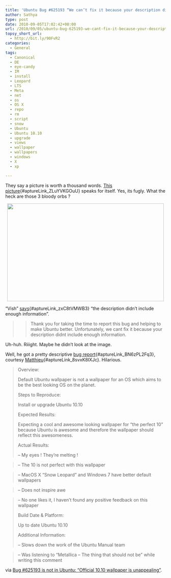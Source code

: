 ```yaml
---
title: 'Ubuntu Bug #625193 “We can’t fix it because your description didn’t include enough information”'
author: Sathya
type: post
date: 2010-09-05T17:02:42+00:00
url: /2010/09/05/ubuntu-bug-625193-we-cant-fix-it-because-your-description-didnt-include-enough-information/
topsy_short_url:
  - http://bit.ly/90FvR2
categories:
  - General
tags:
  - Canonical
  - DE
  - eye-candy
  - IM
  - install
  - Leopard
  - LTS
  - Meta
  - net
  - os
  - OS X
  - repo
  - rm
  - script
  - snow
  - Ubuntu
  - Ubuntu 10.10
  - upgrade
  - views
  - wallpaper
  - wallpapers
  - windows
  - X
  - xp

---
```

They say a picture is worth a thousand words. [This picture][1]{#aptureLink_ZLuYVKGOuU} speaks for itself. Yes, its fugly. What the heck are those 3 bloody orbs ?

<p style="text-align: center;">
  <a id="aptureLink_kJIGpOkXVo" style="margin-top: 0px; margin-right: auto; margin-bottom: 0px; margin-left: auto; text-align: center; display: block; padding-top: 0px; padding-right: 6px; padding-bottom: 0px; padding-left: 6px;" href="http://i.imgur.com/YCn7C.jpg"><img class="aligncenter" title="Ubuntu 10.10 Wallpaper ?" src="http://i.imgur.com/YCn7C.jpg" alt="" width="492" height="307" /></a>
</p>

<!--more-->

&#8220;Vish&#8221; [says][2]{#aptureLink_zxC8tVMWB3} &#8220;the description didn&#8217;t include enough information&#8221;.

> > Thank you for taking the time to report this bug and helping to make Ubuntu better. Unfortunately, we cant fix it because your description didnt include enough information.

Uh-huh. Riiight. Maybe he didn&#8217;t look at the image.

Well, he got a pretty descriptive [bug report][3]{#aptureLink_BN6zPL2Fq3}, courtesy [Matthieu][4]{#aptureLink_8svxK8IXJc}. Hilarious.

> Overview:
> 
> Default Ubuntu wallpaper is not a wallpaper for an OS which aims to be the best looking OS on the planet.
> 
> Steps to Reproduce:
> 
> Install or upgrade Ubuntu 10.10
> 
> Expected Results:
> 
> Expecting a cool and awesome looking wallpaper for &#8220;the perfect 10&#8221; because Ubuntu is awesome and therefore the wallpaper should reflect this awesomeness.
> 
> Actual Results:
> 
> &#8211; My eyes ! They&#8217;re melting !
  
> &#8211; The 10 is not perfect with this wallpaper
  
> &#8211; MacOS X &#8220;Snow Leopard&#8221; and Windows 7 have better default wallpapers
  
> &#8211; Does not inspire awe
  
> &#8211; No one likes it, I haven&#8217;t found any positive feedback on this wallpaper
> 
> Build Date & Platform:
> 
> Up to date Ubuntu 10.10
> 
> Additional Information:
> 
> &#8211; Slows down the work of the Ubuntu Manual team
  
> &#8211; Was listening to &#8220;Metallica &#8211; The thing that should not be&#8221; while writing this comment

via [Bug #625193 is not in Ubuntu: “Official 10.10 wallpaper is unappealing”][5].

 [1]: http://i.imgur.com/YCn7C.jpg
 [2]: https://bugs.launchpad.net/ubuntu/+bug/625193/comments/17
 [3]: https://bugs.launchpad.net/ubuntu/+bug/625193/comments/24
 [4]: http://launchpad.net/~strycore
 [5]: https://bugs.launchpad.net/ubuntu/+bug/625193